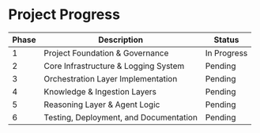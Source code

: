 # Project Progress

| Phase | Description | Status |
|-------|-------------|--------|
| 1 | Project Foundation & Governance | In Progress |
| 2 | Core Infrastructure & Logging System | Pending |
| 3 | Orchestration Layer Implementation | Pending |
| 4 | Knowledge & Ingestion Layers | Pending |
| 5 | Reasoning Layer & Agent Logic | Pending |
| 6 | Testing, Deployment, and Documentation | Pending |
